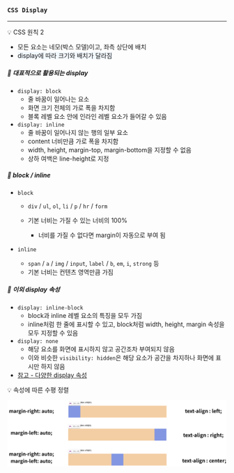 ### `CSS Display`

***

💡  CSS 원칙 2

- 모든 요소는 네모(박스 모델)이고, 좌측 상단에 배치
- <span style='background-color: #f1f8ff'>display에 따라 크기와 배치가 달라짐</span>





##### 🔎 대표적으로 활용되는 display

- `display: block`
  - 줄 바꿈이 일어나는 요소
  - 화면 크기 전체의 가로 폭을 차지함
  - 블록 레벨 요소 안에 인라인 레벨 요소가 들어갈 수 있음
- `display: inline`
  - 줄 바꿈이 일어나지 않는 행의 일부 요소
  - content 너비만큼 가로 폭을 차지함
  - width, height, margin-top, margin-bottom을 지정할 수 없음
  - 상하 여백은 line-height로 지정







##### 🔎 block / inline

- `block`

  - `div` / `ul`, `ol`, `li` / `p` / `hr` / `form`

  - 기본 너비는 가질 수 있는 너비의 100%
    - 너비를 가질 수 없다면 margin이 자동으로 부여 됨

- `inline`
  - `span` / `a` / `img` / `input`, `label` / `b`, `em`, `i`, `strong` 등
  - 기본 너비는 컨텐츠 영역만큼 가짐





##### 🔎 이외 display 속성

- `display: inline-block`
  - block과 inline 레벨 요소의 특징을 모두 가짐
  - inline처럼 한 줄에 표시할 수 있고, block처럼 width, height, margin 속성을 모두 지정할 수 있음
- `display: none`
  - 해당 요소를 화면에 표시하지 않고 공간조차 부여되지 않음
  - 이와 비슷한 `visibility: hidden`은 해당 요소가 공간을 차지하나 화면에 표시만 하지 않음
- [참고 - 다양한 display 속성](https://developer.mozilla.org/ko/docs/Web/CSS/display)







💡 속성에 따른 수평 정렬

<img src="css_display.assets/display.png" alt="display" style="zoom:50%;" />

